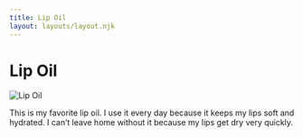 ```yaml
---
title: Lip Oil
layout: layouts/layout.njk
---
```


# Lip Oil 

<img src="../../images/lip.jpeg" alt="Lip Oil" class="items-image" />

This is my favorite lip oil. I use it every day because it keeps my lips soft and hydrated.
I can’t leave home without it because my lips get dry very quickly.

